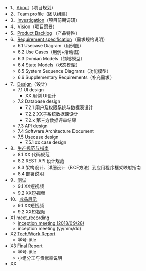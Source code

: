 * 1、[About](docs/1-about)（项目规划）
* 2、[Team profile](docs/2-team-profile)（团队组建）
* 3、[Investigation](docs/3-investigation)（项目前期调研）
* 4、[Vision](docs/4-vision)（项目愿景）
* 5、[Product Backlog](docs/5-product-backlog) （产品特性）
* 6、[Requirement specification](docs/6-requirement-specification/readme)（需求规格说明）
    - 6.1 Usecase Diagram（用例图）
    - 6.2 Use Cases（用例+活动图）
    - 6.3 Domian Models（领域模型）
    - 6.4 State Models（状态模型）
    - 6.5 System Sequence Diagrams（功能模型）
    - 6.6 Supplementary Requirements（补充需求）
* 7、[Design](docs/7-design/readme)（设计）
    - 7.1 UI design
        - XX 用例 UI设计
    - 7.2 Database design
        - 7.2.1 用户及权限系统与数据表设计
        - 7.2.2 XX子系统数据课设计 
        - 7.2.x 第三方数据评审结果
    - 7.3 API design
    - 7.4 Software Architecture Document
    - 7.5 Usecase design
         - 7.5.1 xx case design
* 8、[生产规范与指南](docs/8-生产规范与指南/readme)
    - 8.1 XX 代码规范
    - 8.2 REST API 设计规范
    - 8.3 架构设计、详细设计（BCE方法）到应用程序框架映射指南
    - 8.4 部署说明
* 9、[测试](docs/9-测试/readme)
    - 9.1 XX短视频
    - 9.2 XX短视频
* 10、[成品展示](docs/10-成品展示/readme)
    - 9.1 XX短视频
    - 9.2 XX短视频
* X1 [meet_recording](docs/X1-meet-records/readme)
    - [inception meeting (2018/09/28)](docs/X1-meet-records/20180928)
    - inception meeting (yy/mm/dd)
* X2 [Tech/Work Report](docs/X2-work-report/readme)
    - 学号-title
* X3 [Final Report](docs/X3-final-report/readme)
    - 学号-title
    - 小组分工与贡献率说明
* XX
